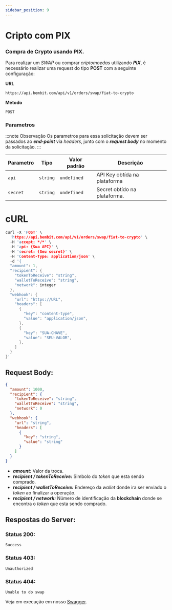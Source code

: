 ```yaml
---
sidebar_position: 9
---
```


# Cripto com PIX

### Compra de Crypto usando PIX.

Para realizar um _SWAP_ ou comprar _criptomoedas_ utilizando **_PIX_**, é necessário realizar uma request do tipo **POST** com a seguinte configuração:

**URL**

```
https://api.bembit.com/api/v1/orders/swap/fiat-to-crypto
```

**Método**

```
POST
```

### Parametros

:::note Observação
Os parametros para essa solicitação devem ser passados ao **_end-point_** via _headers_, junto com o **_request body_** no momento da solicitação.
:::

| Parametro | Tipo     | Valor padrão | Descrição                    |
| --------- | -------- | ------------ | ---------------------------- |
| `api`     | `string` | `undefined`  | API Key obtída na plataforma |
| `secret`  | `string` | `undefined`  | Secret obtído na plataforma. |

# cURL

```c
curl -X 'POST' \
  'https://api.bembit.com/api/v1/orders/swap/fiat-to-crypto' \
  -H 'accept: */*' \
  -H 'api: {Sua API}' \
  -H 'secret: {Seu secret}' \
  -H 'Content-Type: application/json' \
  -d '{
  "amount": 1,
  "recipient": {
    "tokenToReceive": "string",
    "walletToReceive": "string",
    "network": integer
  },
  "webhook": {
    "url": "https://URL",
    "headers": [
      {
        "key": "content-type",
        "value": "application/json",
      },
      {
        "key": "SUA-CHAVE",
        "value": "SEU-VALOR",
      },
    ]
  }
}'
```

## Request Body:

```json
{
  "amount": 1000,
  "recipient": {
    "tokenToReceive": "string",
    "walletToReceive": "string",
    "network": 0
  },
  "webhook": {
    "url": "string",
    "headers": [
      {
        "key": "string",
        "value": "string"
      }
    ]
  }
}
```

- **_amount:_** Valor da troca.
- **_recipient / tokenToReceive:_** Simbolo do _token_ que esta sendo comprado.
- **_recipient / walletToReceive:_** Endereço da _wallet_ donde ira ser enviado o _token_ ao finalizar a operação.
- **_recipient / network:_** Número de identificação da **blockchain** donde se encontra o _token_ que esta sendo comprado.

## Respostas do Server:

### Status 200:

    Success

### Status 403:

    Unauthorized

### Status 404:

    Unable to do swap

Veja em execução em nosso [Swagger](https://api.bembit.com/docs/#/Orders/post_orders_swap_fiat_to_crypto).
